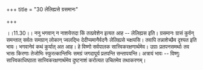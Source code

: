 +++
title = "30 लेलिह्यसे ग्रसमानः"

+++
  
  
।।11.30।। ननु भगवान् न नाशयेत्तदा किं तत्प्रवेशेन इत्यत आह -- लेलिह्यस
इति। ग्रसमानः ग्रासं कुर्वन् समन्तात् सर्वतः समग्रान् लोकान् ज्वलद्भिः
देदीप्यमानैर्वदनैः लेलिह्यसे भक्षयसि। तवापि तन्नाशेच्छैव दृश्यत इति
भावः। भगवानेवं कथं कुर्यात् अत आह। हे विष्णो सर्वपालक
सात्त्विकरक्षणार्थमेव। उग्राः प्रतपनसमर्थाः तव भासः किरणाः तेजोभिः
स्फुरत्कान्तिभिः समग्रं जगदापूर्य प्रतपन्ति सन्तापयन्ति। अत्रायं भावः --
विष्णुः सात्त्विकाधिष्ठाता सात्त्विकरक्षणार्थमेव दुष्टनाशं करोत्यत
उचितमेव तथाकरणम्।  
  
